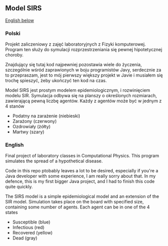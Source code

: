 ## Model SIRS

[English below](#English)

### Polski

Projekt zaliczeniowy z zajęć laboratoryjnych z Fizyki komputerowej.
Program ten służy do symulacji rozprzestrzeniania się pewnej hipotetycznej choroby.

Znajdujący się tutaj kod najpewniej pozostawia wiele do życzenia, szczególnie wśród zaprawionych w boju programistów Javy, 
serdecznie za to przepraszam, jest to mój pierwszy większy projekt w Javie i musiałem się trochę spieszyć, żeby ukończyć ten kod na czas.


Model SIRS jest prostym modelem epidemiologicznym, i rozwinięciem modelu SIR.
Symulacja odbywa się na planszy o określonych rozmiarach, zawierającą pewną liczbę agentów. Każdy z agentów może być w jednym z 4 stanów

- Podatny na zarażenie (niebieski)
- Zarażony (czerwony)
- Ozdrowiały (żółty)
- Martwy (szary)





### English

Final project of laboratory classes in Computational Physics.
This program simulates the spread of a hypothetical disease.

Code in this repo ptobably leaves a lot to be desired, especially if you're a Java developer with some experience, I am really sorry about that.
In my defence, this is my first bigger Java project, and I had to finish this code quite quickly.

The SIRS model is a simple epidemiological model and an extension of the SIR model.
Simulation takes place on the board with specified size, containing some number of agents. Each agent can be in one of the 4 states

- Susceptible (blue)
- Infectious (red)
- Recovered (yellow)
- Dead (gray)
